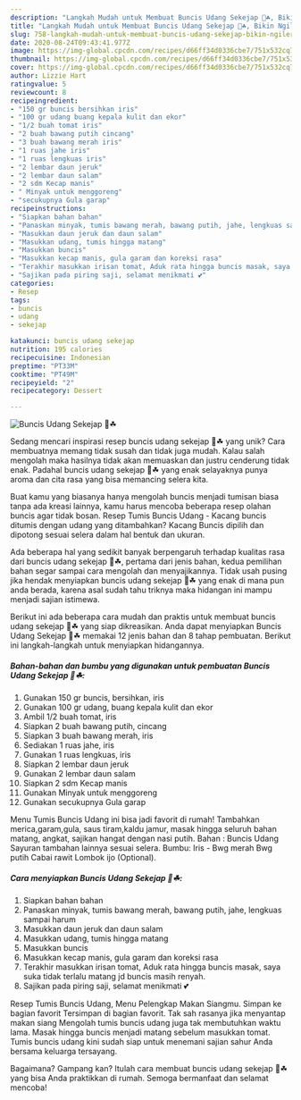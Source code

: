 ```yaml
---
description: "Langkah Mudah untuk Membuat Buncis Udang Sekejap 🦐☘, Bikin Ngiler"
title: "Langkah Mudah untuk Membuat Buncis Udang Sekejap 🦐☘, Bikin Ngiler"
slug: 758-langkah-mudah-untuk-membuat-buncis-udang-sekejap-bikin-ngiler
date: 2020-08-24T09:43:41.977Z
image: https://img-global.cpcdn.com/recipes/d66ff34d0336cbe7/751x532cq70/buncis-udang-sekejap-🦐☘-foto-resep-utama.jpg
thumbnail: https://img-global.cpcdn.com/recipes/d66ff34d0336cbe7/751x532cq70/buncis-udang-sekejap-🦐☘-foto-resep-utama.jpg
cover: https://img-global.cpcdn.com/recipes/d66ff34d0336cbe7/751x532cq70/buncis-udang-sekejap-🦐☘-foto-resep-utama.jpg
author: Lizzie Hart
ratingvalue: 5
reviewcount: 8
recipeingredient:
- "150 gr buncis bersihkan iris"
- "100 gr udang buang kepala kulit dan ekor"
- "1/2 buah tomat iris"
- "2 buah bawang putih cincang"
- "3 buah bawang merah iris"
- "1 ruas jahe iris"
- "1 ruas lengkuas iris"
- "2 lembar daun jeruk"
- "2 lembar daun salam"
- "2 sdm Kecap manis"
- " Minyak untuk menggoreng"
- "secukupnya Gula garap"
recipeinstructions:
- "Siapkan bahan bahan"
- "Panaskan minyak, tumis bawang merah, bawang putih, jahe, lengkuas sampai harum"
- "Masukkan daun jeruk dan daun salam"
- "Masukkan udang, tumis hingga matang"
- "Masukkan buncis"
- "Masukkan kecap manis, gula garam dan koreksi rasa"
- "Terakhir masukkan irisan tomat, Aduk rata hingga buncis masak, saya suka tidak terlalu matang jd buncis masih renyah."
- "Sajikan pada piring saji, selamat menikmati 💕"
categories:
- Resep
tags:
- buncis
- udang
- sekejap

katakunci: buncis udang sekejap 
nutrition: 195 calories
recipecuisine: Indonesian
preptime: "PT33M"
cooktime: "PT49M"
recipeyield: "2"
recipecategory: Dessert

---
```



![Buncis Udang Sekejap 🦐☘](https://img-global.cpcdn.com/recipes/d66ff34d0336cbe7/751x532cq70/buncis-udang-sekejap-🦐☘-foto-resep-utama.jpg)

Sedang mencari inspirasi resep buncis udang sekejap 🦐☘ yang unik? Cara membuatnya memang tidak susah dan tidak juga mudah. Kalau salah mengolah maka hasilnya tidak akan memuaskan dan justru cenderung tidak enak. Padahal buncis udang sekejap 🦐☘ yang enak selayaknya punya aroma dan cita rasa yang bisa memancing selera kita.

Buat kamu yang biasanya hanya mengolah buncis menjadi tumisan biasa tanpa ada kreasi lainnya, kamu harus mencoba beberapa resep olahan buncis agar tidak bosan. Resep Tumis Buncis Udang - Kacang buncis ditumis dengan udang yang ditambahkan? Kacang Buncis dipilih dan dipotong sesuai selera dalam hal bentuk dan ukuran.

Ada beberapa hal yang sedikit banyak berpengaruh terhadap kualitas rasa dari buncis udang sekejap 🦐☘, pertama dari jenis bahan, kedua pemilihan bahan segar sampai cara mengolah dan menyajikannya. Tidak usah pusing jika hendak menyiapkan buncis udang sekejap 🦐☘ yang enak di mana pun anda berada, karena asal sudah tahu triknya maka hidangan ini mampu menjadi sajian istimewa.


Berikut ini ada beberapa cara mudah dan praktis untuk membuat buncis udang sekejap 🦐☘ yang siap dikreasikan. Anda dapat menyiapkan Buncis Udang Sekejap 🦐☘ memakai 12 jenis bahan dan 8 tahap pembuatan. Berikut ini langkah-langkah untuk menyiapkan hidangannya.

<!--inarticleads1-->

##### Bahan-bahan dan bumbu yang digunakan untuk pembuatan Buncis Udang Sekejap 🦐☘:

1. Gunakan 150 gr buncis, bersihkan, iris
1. Gunakan 100 gr udang, buang kepala kulit dan ekor
1. Ambil 1/2 buah tomat, iris
1. Siapkan 2 buah bawang putih, cincang
1. Siapkan 3 buah bawang merah, iris
1. Sediakan 1 ruas jahe, iris
1. Gunakan 1 ruas lengkuas, iris
1. Siapkan 2 lembar daun jeruk
1. Gunakan 2 lembar daun salam
1. Siapkan 2 sdm Kecap manis
1. Gunakan  Minyak untuk menggoreng
1. Gunakan secukupnya Gula garap


Menu Tumis Buncis Udang ini bisa jadi favorit di rumah! Tambahkan merica,garam,gula, saus tiram,kaldu jamur, masak hingga seluruh bahan matang, angkat, sajikan hangat dengan nasi putih. Bahan : Buncis Udang Sayuran tambahan lainnya sesuai selera. Bumbu: Iris - Bwg merah Bwg putih Cabai rawit Lombok ijo (Optional). 

<!--inarticleads2-->

##### Cara menyiapkan Buncis Udang Sekejap 🦐☘:

1. Siapkan bahan bahan
1. Panaskan minyak, tumis bawang merah, bawang putih, jahe, lengkuas sampai harum
1. Masukkan daun jeruk dan daun salam
1. Masukkan udang, tumis hingga matang
1. Masukkan buncis
1. Masukkan kecap manis, gula garam dan koreksi rasa
1. Terakhir masukkan irisan tomat, Aduk rata hingga buncis masak, saya suka tidak terlalu matang jd buncis masih renyah.
1. Sajikan pada piring saji, selamat menikmati 💕


Resep Tumis Buncis Udang, Menu Pelengkap Makan Siangmu. Simpan ke bagian favorit Tersimpan di bagian favorit. Tak sah rasanya jika menyantap makan siang Mengolah tumis buncis udang juga tak membutuhkan waktu lama. Masak hingga buncis menjadi matang sebelum masukkan tomat. Tumis buncis udang kini sudah siap untuk menemani sajian sahur Anda bersama keluarga tersayang. 

Bagaimana? Gampang kan? Itulah cara membuat buncis udang sekejap 🦐☘ yang bisa Anda praktikkan di rumah. Semoga bermanfaat dan selamat mencoba!
